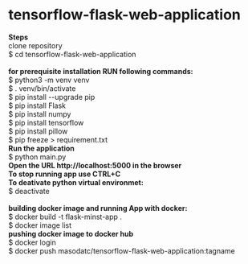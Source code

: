 # tensorflow-flask-web-application
**Steps**  <br/>
clone repository<br/>
$ cd tensorflow-flask-web-application <br/>
<br/>
**for prerequisite installation RUN following commands:**  <br/>
$ python3 -m venv venv <br/>
$ . venv/bin/activate <br/>
$ pip install --upgrade pip <br/>
$ pip install Flask <br/>
$ pip install numpy <br/>
$ pip install tensorflow <br/>
$ pip install pillow <br/>
$ pip freeze > requirement.txt<br/> 
**Run the application**  <br/>
$ python main.py <br/>
**Open the URL http://localhost:5000 in the browser**  <br/>
**To stop running app use CTRL+C**  <br/>
**To deativate python virtual environmet:**  <br/>
$ deactivate <br/>  
**building docker image and running App with docker:**   <br/>
$ docker build -t flask-minst-app . <br/>
$ docker image list <br/>
**pushing docker image to docker hub**  <br>
$ docker login  <br>
$ docker push masodatc/tensorflow-flask-web-application:tagname  <br>
 <br>
 <br>

